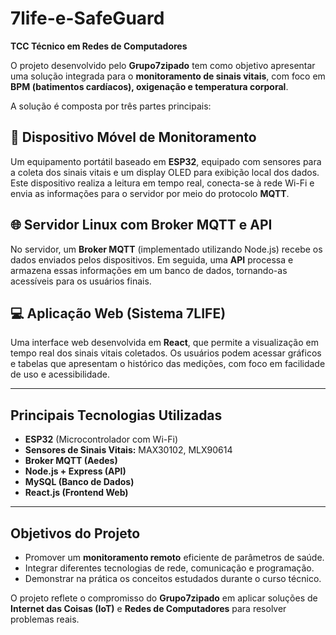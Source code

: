 # 7life-e-SafeGuard
**TCC Técnico em Redes de Computadores**

O projeto desenvolvido pelo **Grupo7zipado** tem como objetivo apresentar uma solução integrada para o **monitoramento de sinais vitais**, com foco em **BPM (batimentos cardíacos), oxigenação e temperatura corporal**.

A solução é composta por três partes principais:

## 📲 Dispositivo Móvel de Monitoramento

Um equipamento portátil baseado em **ESP32**, equipado com sensores para a coleta dos sinais vitais e um display OLED para exibição local dos dados. Este dispositivo realiza a leitura em tempo real, conecta-se à rede Wi-Fi e envia as informações para o servidor por meio do protocolo **MQTT**.

## 🌐 Servidor Linux com Broker MQTT e API

No servidor, um **Broker MQTT** (implementado utilizando Node.js) recebe os dados enviados pelos dispositivos. Em seguida, uma **API** processa e armazena essas informações em um banco de dados, tornando-as acessíveis para os usuários finais.

## 💻 Aplicação Web (Sistema 7LIFE)

Uma interface web desenvolvida em **React**, que permite a visualização em tempo real dos sinais vitais coletados. Os usuários podem acessar gráficos e tabelas que apresentam o histórico das medições, com foco em facilidade de uso e acessibilidade.

---

## Principais Tecnologias Utilizadas

- **ESP32** (Microcontrolador com Wi-Fi)
- **Sensores de Sinais Vitais:** MAX30102, MLX90614
- **Broker MQTT (Aedes)**
- **Node.js + Express (API)**
- **MySQL (Banco de Dados)**
- **React.js (Frontend Web)**

---

## Objetivos do Projeto

- Promover um **monitoramento remoto** eficiente de parâmetros de saúde.
- Integrar diferentes tecnologias de rede, comunicação e programação.
- Demonstrar na prática os conceitos estudados durante o curso técnico.

O projeto reflete o compromisso do **Grupo7zipado** em aplicar soluções de **Internet das Coisas (IoT)** e **Redes de Computadores** para resolver problemas reais.
